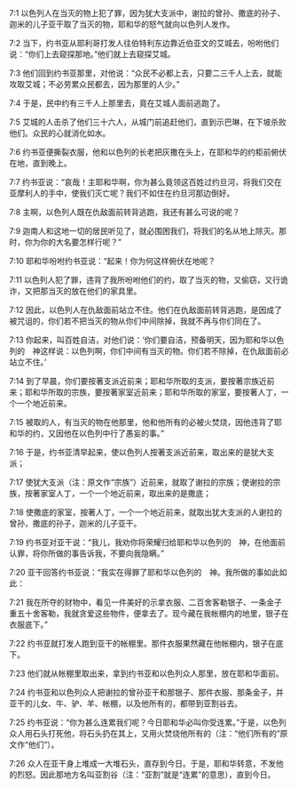 <a id="1"></a>7:1  以色列人在当灭的物上犯了罪，因为犹大支派中，谢拉的曾孙、撒底的孙子、迦米的儿子亚干取了当灭的物，耶和华的怒气就向以色列人发作。  

<a id="2"></a>7:2  当下，约书亚从耶利哥打发人往伯特利东边靠近伯亚文的艾城去，吩咐他们说：“你们上去窥探那地。”他们就上去窥探艾城。  

<a id="3"></a>7:3  他们回到约书亚那里，对他说：“众民不必都上去，只要二三千人上去，就能攻取艾城；不必劳累众民都去，因为那里的人少。”  

<a id="4"></a>7:4  于是，民中约有三千人上那里去，竟在艾城人面前逃跑了。  

<a id="5"></a>7:5  艾城的人击杀了他们三十六人，从城门前追赶他们，直到示巴琳，在下坡杀败他们。众民的心就消化如水。  

<a id="6"></a>7:6  约书亚便撕裂衣服，他和以色列的长老把灰撒在头上，在耶和华的约柜前俯伏在地，直到晚上。  

<a id="7"></a>7:7  约书亚说：“哀哉！主耶和华啊，你为甚么竟领这百姓过约旦河，将我们交在亚摩利人的手中，使我们灭亡呢？我们不如住在约旦河那边倒好。  

<a id="8"></a>7:8  主啊，以色列人既在仇敌面前转背逃跑，我还有甚么可说的呢？  

<a id="9"></a>7:9  迦南人和这地一切的居民听见了，就必围困我们，将我们的名从地上除灭。那时，你为你的大名要怎样行呢？”  

<a id="10"></a>7:10  耶和华吩咐约书亚说：“起来！你为何这样俯伏在地呢？  

<a id="11"></a>7:11  以色列人犯了罪，违背了我所吩咐他们的约，取了当灭的物，又偷窃，又行诡诈，又把那当灭的放在他们的家具里。  

<a id="12"></a>7:12  因此，以色列人在仇敌面前站立不住。他们在仇敌面前转背逃跑，是因成了被咒诅的，你们若不把当灭的物从你们中间除掉，我就不再与你们同在了。  

<a id="13"></a>7:13  你起来，叫百姓自洁，对他们说：‘你们要自洁，预备明天，因为耶和华以色列的　神这样说：以色列啊，你们中间有当灭的物。你们若不除掉，在仇敌面前必站立不住。’  

<a id="14"></a>7:14  到了早晨，你们要按著支派近前来；耶和华所取的支派，要按著宗族近前来；耶和华所取的宗族，要按著家室近前来；耶和华所取的家室，要按著人丁，一个一个地近前来。  

<a id="15"></a>7:15  被取的人，有当灭的物在他那里，他和他所有的必被火焚烧，因他违背了耶和华的约，又因他在以色列中行了愚妄的事。”  

<a id="16"></a>7:16  于是，约书亚清早起来，使以色列人按著支派近前来，取出来的是犹大支派；  

<a id="17"></a>7:17  使犹大支派（注：原文作“宗族”）近前来，就取了谢拉的宗族；使谢拉的宗族，按著家室人丁，一个一个地近前来，取出来的是撒底；  

<a id="18"></a>7:18  使撒底的家室，按著人丁，一个一个地近前来，就取出犹大支派的人谢拉的曾孙，撒底的孙子，迦米的儿子亚干。  

<a id="19"></a>7:19  约书亚对亚干说：“我儿，我劝你将荣耀归给耶和华以色列的　神，在他面前认罪，将你所做的事告诉我，不要向我隐瞒。”  

<a id="20"></a>7:20  亚干回答约书亚说：“我实在得罪了耶和华以色列的　神。我所做的事如此如此：  

<a id="21"></a>7:21  我在所夺的财物中，看见一件美好的示拿衣服、二百舍客勒银子、一条金子重五十舍客勒，我就贪爱这些物件，便拿去了。现今藏在我帐棚内的地里，银子在衣服底下。”  

<a id="22"></a>7:22  约书亚就打发人跑到亚干的帐棚里。那件衣服果然藏在他帐棚内，银子在底下。  

<a id="23"></a>7:23  他们就从帐棚里取出来，拿到约书亚和以色列众人那里，放在耶和华面前。  

<a id="24"></a>7:24  约书亚和以色列众人把谢拉的曾孙亚干和那银子、那件衣服、那条金子，并亚干的儿女、牛、驴、羊、帐棚，以及他所有的，都带到亚割谷去。  

<a id="25"></a>7:25  约书亚说：“你为甚么连累我们呢？今日耶和华必叫你受连累。”于是，以色列众人用石头打死他，将石头扔在其上，又用火焚烧他所有的（注：“他们所有的”原文作“他们”）。  

<a id="26"></a>7:26  众人在亚干身上堆成一大堆石头，直存到今日。于是，耶和华转意，不发他的烈怒。因此那地方名叫亚割谷（注：“亚割”就是“连累”的意思），直到今日。  
